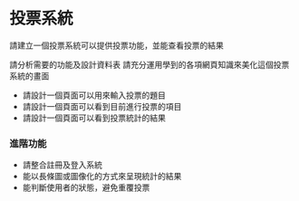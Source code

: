 # 投票系統
請建立一個投票系統可以提供投票功能，並能查看投票的結果

請分析需要的功能及設計資料表
請充分運用學到的各項網頁知識來美化這個投票系統的畫面
* 請設計一個頁面可以用來輸入投票的題目
* 請設計一個頁面可以看到目前進行投票的項目
* 請設計一個頁面可以看到投票統計的結果
### 進階功能
* 請整合註冊及登入系統
* 能以長條圖或圖像化的方式來呈現統計的結果
* 能判斷使用者的狀態，避免重覆投票